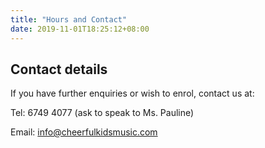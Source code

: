 ```yaml
---
title: "Hours and Contact"
date: 2019-11-01T18:25:12+08:00
---
```



## Contact details
If you have further enquiries or wish to enrol, contact us at:

Tel: 6749 4077 (ask to speak to Ms. Pauline)

Email: [info@cheerfulkidsmusic.com](mailto:info@cheerfulkidsmusic.com)
